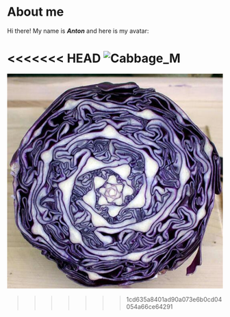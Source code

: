# About me

Hi there! My name is **_Anton_** and here is my avatar:

<<<<<<< HEAD
![Cabbage_M](https://github.com/user-attachments/assets/28c471a6-2f6c-4e5b-aeb2-4f59b310c807)
=======
![ Alt Text](https://github.com/chukinant/git_page/blob/main/Cabbage_M.jpg)
>>>>>>> 1cd635a8401ad90a073e6b0cd04054a66ce64291
